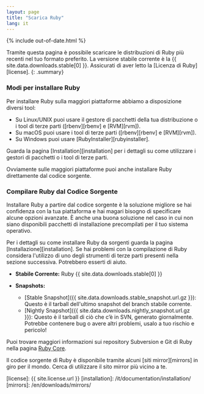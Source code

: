 ```yaml
---
layout: page
title: "Scarica Ruby"
lang: it
---
```


{% include out-of-date.html %}

Tramite questa pagina è possibile scaricare le distribuzioni di Ruby più
recenti nel tuo formato preferito. La versione stabile corrente è la
{{ site.data.downloads.stable[0] }}. Assicurati di aver letto
la [Licenza di Ruby][license].
{: .summary}

### Modi per installare Ruby

Per installare Ruby sulla maggiori piattaforme abbiamo a disposizione
diversi tool:

* Su Linux/UNIX puoi usare il gestore di pacchetti della tua
  distribuzione o i tool di terze parti ([rbenv][rbenv] e [RVM][rvm]).
* Su macOS puoi usare i tool di terze parti ([rbenv][rbenv] e [RVM][rvm]).
* Su Windows puoi usare [RubyInstaller][rubyinstaller].

Guarda la pagina [Installation][installation] per i dettagli su
come utilizzare i gestori di pacchetti o i tool di terze parti.

Ovviamente sulle maggiori piattaforme puoi anche installare Ruby direttamente
dal codice sorgente.

### Compilare Ruby dal Codice Sorgente

Installare Ruby a partire dal codice sorgente è la soluzione migliore se hai
confidenza con la tua piattaforma e hai magari bisogno di specificare
alcune opzioni avanzate. È anche una buona soluzione nel caso in cui non
siano disponibili pacchetti di installazione precompilati per il tuo
sistema operativo.

Per i dettagli su come installare Ruby da sorgenti guarda la pagina
[Installazione][installation].
Se hai problemi con la compilazione di Ruby considera l'utilizzo di uno
degli strumenti di terze parti presenti nella sezione successiva. Potrebbero
esserti di aiuto.

* **Stabile Corrente:**
  Ruby {{ site.data.downloads.stable[0] }}

* **Snapshots:**
  * [Stable Snapshot]({{ site.data.downloads.stable_snapshot.url.gz }}):
    Questo è il tarball dell'ultimo snapshot del branch stabile corrente.
  * [Nightly Snapshot]({{ site.data.downloads.nightly_snapshot.url.gz }}):
    Questo è il tarball di ciò che c’è in SVN, generato giornalmente.
    Potrebbe contenere bug o avere altri problemi, usalo a tuo rischio e
    pericolo!

Puoi trovare maggiori informazioni sui repository Subversion e Git di Ruby
nella pagina [Ruby Core](/it/community/ruby-core/).

Il codice sorgente di Ruby è disponibile tramite alcuni
[siti mirror][mirrors] in giro per il mondo.
Cerca di utilizzare il sito mirror più vicino a te.



[license]: {{ site.license.url }}
[installation]: /it/documentation/installation/
[mirrors]: /en/downloads/mirrors/
